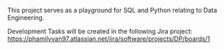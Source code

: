 This project serves as a playground for SQL and Python relating to Data Engineering.

Development Tasks will be created in the following Jira project:
https://phamilyvan97.atlassian.net/jira/software/projects/DP/boards/1